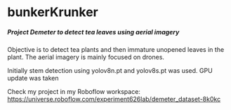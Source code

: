 # bunkerKrunker
##### Project Demeter to detect tea leaves using aerial imagery
Objective is to detect tea plants and then immature unopened leaves in the plant. 
The aerial imagery is mainly focused on drones.

Initially stem detection using yolov8n.pt and yolov8s.pt was used. GPU update was taken

Check my project in my Roboflow workspace:
https://universe.roboflow.com/experiment626lab/demeter_dataset-8k0kc